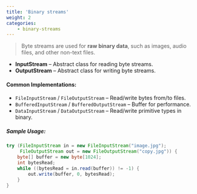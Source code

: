 ```yaml
---
title: 'Binary streams'
weight: 2
categories:
    - binary-streams
---
```


> Byte streams are used for **raw binary data**, such as images, audio files, and other non-text files.

* **InputStream** – Abstract class for reading byte streams.
* **OutputStream** – Abstract class for writing byte streams.

#### Common Implementations:

* `FileInputStream` / `FileOutputStream` – Read/write bytes from/to files.
* `BufferedInputStream` / `BufferedOutputStream` – Buffer for performance.
* `DataInputStream` / `DataOutputStream` – Read/write primitive types in binary.

##### Sample Usage:

```java
try (FileInputStream in = new FileInputStream("image.jpg");
     FileOutputStream out = new FileOutputStream("copy.jpg")) {
    byte[] buffer = new byte[1024];
    int bytesRead;
    while ((bytesRead = in.read(buffer)) != -1) {
        out.write(buffer, 0, bytesRead);
    }
}
```